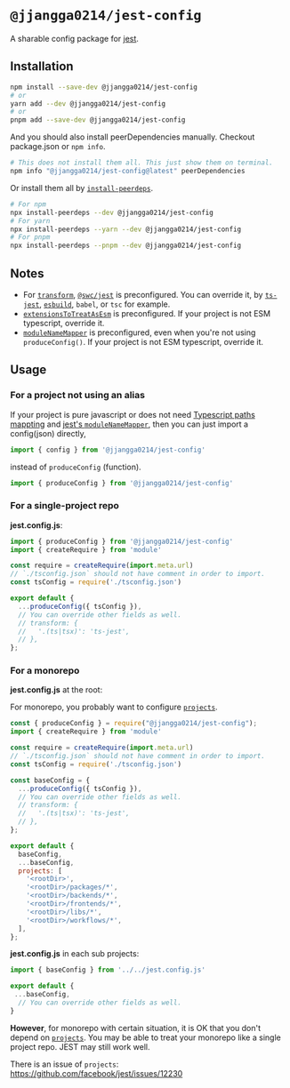 # `@jjangga0214/jest-config`

A sharable config package for [jest](https://jestjs.io).

## Installation

```sh
npm install --save-dev @jjangga0214/jest-config
# or
yarn add --dev @jjangga0214/jest-config
# or
pnpm add --save-dev @jjangga0214/jest-config
```

And you should also install peerDependencies manually.
Checkout package.json or `npm info`.

```sh
# This does not install them all. This just show them on terminal.
npm info "@jjangga0214/jest-config@latest" peerDependencies
```

Or install them all by [`install-peerdeps`](https://openbase.com/js/install-peerdeps/documentation).

```sh
# For npm
npx install-peerdeps --dev @jjangga0214/jest-config
# For yarn
npx install-peerdeps --yarn --dev @jjangga0214/jest-config
# For pnpm
npx install-peerdeps --pnpm --dev @jjangga0214/jest-config
```

## Notes

- For [`transform`](https://jestjs.io/docs/configuration#transform-objectstring-pathtotransformer--pathtotransformer-object), [`@swc/jest`](https://www.npmjs.com/package/@swc/jest) is preconfigured. You can override it, by [`ts-jest`](https://www.npmjs.com/package/ts-jest), [`esbuild`](https://esbuild.github.io/), `babel`, or `tsc` for example.
- [`extensionsToTreatAsEsm`](https://jestjs.io/docs/next/configuration#extensionstotreatasesm-arraystring) is preconfigured. If your project is not ESM typescript, override it.
- [`moduleNameMapper`](https://jestjs.io/docs/next/configuration#modulenamemapper-objectstring-string--arraystring) is preconfigured, even when you're not using `produceConfig()`. If your project is not ESM typescript, override it.

## Usage

### For a project not using an alias

If your project is pure javascript or does not need [Typescript paths mappting](https://www.typescriptlang.org/docs/handbook/module-resolution.html#path-mapping) and [jest's `moduleNameMapper`](https://jestjs.io/docs/configuration#modulenamemapper-objectstring-string--arraystring), then you can just import a config(json) directly,

```js
import { config } from '@jjangga0214/jest-config'
```

instead of `produceConfig` (function).

```js
import { produceConfig } from '@jjangga0214/jest-config'
```

### For a single-project repo

**jest.config.js**:

```js
import { produceConfig } from '@jjangga0214/jest-config'
import { createRequire } from 'module'

const require = createRequire(import.meta.url)
// `./tsconfig.json` should not have comment in order to import.
const tsConfig = require('./tsconfig.json')

export default {
  ...produceConfig({ tsConfig }),
  // You can override other fields as well.
  // transform: {
  //   '.(ts|tsx)': 'ts-jest',
  // },
};
```

### For a monorepo

**jest.config.js** at the root:

For monorepo, you probably want to configure [`projects`](https://jestjs.io/docs/configuration#projects-arraystring--projectconfig).

```js
const { produceConfig } = require("@jjangga0214/jest-config");
import { createRequire } from 'module'

const require = createRequire(import.meta.url)
// `./tsconfig.json` should not have comment in order to import.
const tsConfig = require('./tsconfig.json')

const baseConfig = {
  ...produceConfig({ tsConfig }),
  // You can override other fields as well.
  // transform: {
  //   '.(ts|tsx)': 'ts-jest',
  // },
};

export default {
  baseConfig,
  ...baseConfig,
  projects: [
    '<rootDir>',
    '<rootDir>/packages/*',
    '<rootDir>/backends/*',
    '<rootDir>/frontends/*',
    '<rootDir>/libs/*',
    '<rootDir>/workflows/*',
  ],
};
```

**jest.config.js** in each sub projects:

```js
import { baseConfig } from '../../jest.config.js'

export default {
 ...baseConfig,
  // You can override other fields as well. 
}
```

**However**, for monorepo with certain situation, it is OK that you don't depend on [`projects`](https://jestjs.io/docs/configuration#projects-arraystring--projectconfig). You may be able to treat your monorepo like a single project repo. JEST may still work well.

There is an issue of `projects`:  <https://github.com/facebook/jest/issues/12230>
